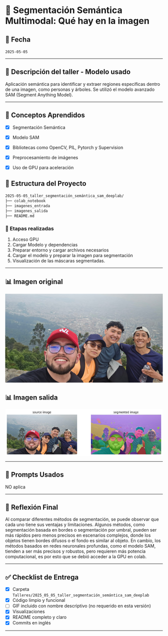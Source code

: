 # 🧪 Segmentación Semántica Multimodal: Qué hay en la imagen

## 📅 Fecha
`2025-05-05`

---

## 🎯 Descripción del taller - Modelo usado

Aplicación semántica para identificar y extraer regiones específicas dentro de una imagen, como personas y árboles. Se utilizó el modelo avanzado SAM (Segment Anything Model).

---

## 🧠 Conceptos Aprendidos

- [x] Segmentación Semántica
- [x] Modelo SAM
- [x] Bibliotecas como OpenCV, PIL, Pytorch y Supervision
- [x] Preprocesamiento de imágenes
- [x] Uso de GPU para aceleración


## 📁 Estructura del Proyecto

```
2025-05-05_taller_segmentación_semántica_sam_deeplab/
├── colab_notebook
├── imagenes_entrada
├── imagenes_salida
├── README.md
```

### 🔹 Etapas realizadas
1. Acceso GPU
2. Cargar Modelo y dependencias
3. Preparar entorno y cargar archivos necesarios
4. Cargar el modelo y preparar la imagen para segmentación
5. Visualización de las máscaras segmentadas.

---

## 📊 Imagen original
![alt text](./Imagenes_entrada/monserrate.jpg)

## 📊 Imagen salida
![alt text](./imagenes_salida/result.png)

---

## 🧩 Prompts Usados

NO aplica

---

## 💬 Reflexión Final

Al comparar diferentes métodos de segmentación, se puede observar que cada uno tiene sus ventajas y limitaciones. Algunos métodos, como segmentación basada en bordes o segmentación por umbral, pueden ser más rápidos pero menos precisos en escenarios complejos, donde los objetos tienen bordes difusos o el fondo es similar al objeto. En cambio, los métodos basados en redes neuronales profundas, como el modelo SAM, tienden a ser más precisos y robustos, pero requieren más potencia computacional, es por esto que se debió acceder a la GPU en colab.

---


## ✅ Checklist de Entrega

- [x] Carpeta `Talleres/2025_05_05_taller_segmentación_semántica_sam_deeplab`
- [x] Código limpio y funcional
- [ ] GIF incluido con nombre descriptivo (no requerido en esta versión)
- [x] Visualizaciones 
- [x] README completo y claro
- [x] Commits en inglés

---
